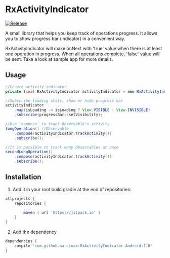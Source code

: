 # RxActivityIndicator

[![Release](https://jitpack.io/v/marcinax/RxActivityIndicator-Android.svg)](https://jitpack.io/#marcinax/RxActivityIndicator-Android)

A small library that helps you keep track of operations progress. It allows you to show progress bar (indicator) in a convenient way.

RxActivityIndicator will make onNext with 'true' value when there is at least one operation in progress. When all operations complete, 'false' value will be sent. Take a look at sample app for more details.

Usage
---
```java
//Create activity indicator
private final RxActivityIndicator activityIndicator = new RxActivityIndicator();

//Subscribe loading state, show or hide progress bar
activityIndicator
    .map(isLoading -> isLoading ? View.VISIBLE : View.INVISIBLE)
    .subscribe(progressBar::setVisibility);

//Use 'compose' to track Observable's activity
longOperation() //Observable
    .compose(activityIndicator.trackActivity())
    .subscribe();

//It is possible to track many Observables at once
secondLongOperation()
    .compose(activityIndicator.trackActivity())
    .subscribe();
```

Installation
---
1. Add it in your root build.gradle at the end of repositories:
```groovy
allprojects {
    repositories {
        ...
		maven { url 'https://jitpack.io' }
	}
}
```

2. Add the dependency
```groovy
dependencies {
    compile 'com.github.marcinax:RxActivityIndicator-Android:1.0'
}
```


